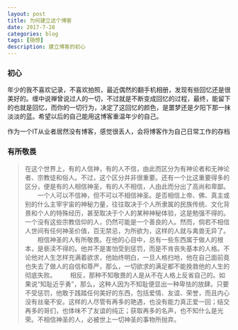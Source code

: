 ```yaml
---
layout: post
title: 为何建立这个博客
date: 2017-7-28
categories: blog
tags: [随想]
description: 建立博客的初心
---
```



### 初心

年少的我不喜欢记录，不喜欢拍照，最近偶然的翻手机相册，发现有些回忆还是很美好的。缠中说禅曾说过人的一切，不过就是不断变成回忆的过程，最终，能留下的也就是回忆，而你的一切行为，决定了这回忆的颜色，是噩梦还是夕阳下那一抹淡淡的蓝。希望以后的自己能用这博客重温年少的自己。

作为一个IT从业者居然没有博客，感觉很丢人，会将博客作为自己日常工作的存档





### 有所敬畏
> 在这个世界上，有的人信神，有的人不信，由此而区分为有神论者和无神论者、宗教徒和俗人。不过，这个区分并非很重要。还有一个比这重要得多的区分，便是有的人相信神圣，有的人不相信，人由此而分出了高尚和卑鄙。
　　一个人可以不信神，但不可以不相信神圣。是否相信上帝、佛、真主或别的什么主宰宇宙的神秘力量，往往取决于个人所隶属的民族传统、文化背景和个人的特殊经历，甚至取决于个人的某种神秘体验，这是勉强不得的。一个没有这些宗教信仰的人，仍然可能是一个善良的人。然而，倘若不相信人世间有任何神圣价值，百无禁忌，为所欲为，这样的人就与禽兽无异了。
　　相信神圣的人有所敬畏。在他的心目中，总有一些东西属于做人的根本，是亵渎不得的。他并不是害怕受到惩罚，而是不肯丧失基本的人格。不论他对人生怎样充满着欲求，他始终明白，一旦人格扫地，他在自己面前竟也失去了做人的自信和尊严，那么，一切欲求的满足都不能挽救他的人生的彻底失败。
　　相反，那种不知敬畏的人是从不在人格上反省自己的。如果说“知耻近乎勇”，那么，这种人因为不知耻便显出一种卑怯的放肆。只要不受惩罚，他敢于践踏任何美好的东西，包括爱情、友谊、荣誉，而且内心没有丝毫不安。这样的人尽管有再多的艳遇，也没有能力真正爱一回；结交再多的哥们，也体味不了友谊的纯正；获取再多的名声，也不知什么是光荣。不相信神圣的人，必被世上一切神圣的事物所抛弃。
